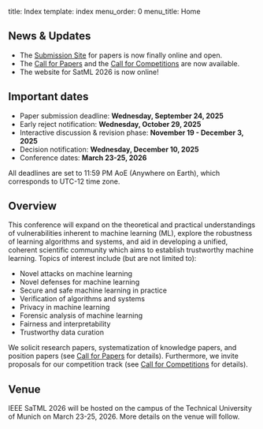 title: Index
template: index
menu_order: 0
menu_title: Home

## News & Updates

- The [Submission Site](https://hotcrp.satml.org) for papers is now finally online and open.
- The [Call for Papers](/call-for-papers) and the [Call for Competitions](/call-for-competitions) are now available.
- The website for SatML 2026 is now online!

<!-- - The program for SaTML 2025 is <a href="program">now available</a>. We are looking forward to 3 days packed with secure and trustworthy learning. -->
<!-- - The list of accepted papers for SaTML 2025 is <a href="accepted-papers">now available</a>. Congratulations to all authors! -->
<!-- - We are offering travel scholarships for students and postdocs, thanks to generous sponsor support. <a href="scholarships">Learn more</a>. -->
<!-- - The <a href="https://eventsignup.ku.dk/ieeesatml2025/conference">registration page</a> for SaTML 2025 is now open!  -->

## Important dates

- Paper submission deadline: **Wednesday, September 24, 2025**
- Early reject notification: **Wednesday, October 29, 2025**
- Interactive discussion & revision phase: **November 19 - December 3, 2025**
- Decision notification: **Wednesday, December 10, 2025**
- Conference dates: **March 23-25, 2026**

All deadlines are set to 11:59 PM AoE (Anywhere on Earth), which corresponds to UTC-12 time zone.

<!-- 
## Keynotes 

We are excited to have the following keynote speakers in the SATML 2025 program. For more details about each talk, please visit the <a href="keynotes">keynotes page</a>.

<style>
.keynotes img {
  width: 80%;
  max-width: 240px !important;
  border-radius: 50%;
  padding: 20px;
} 
</style>

<div class="columns keynotes has-text-centered">
  <div class="column">
    <img src="images/speakers/michael.jpg">
    <br><a href="keynotes/#keynote1"><b>Michael Veale</b></a>
    <br>University College London
  </div>
  <div class="column">
    <img src="images/speakers/kamalika2.jpg">
    <br><a href="keynotes/#keynote2"><b>Kamalika Chaudhuri</b></a>
    <br>University of California San Diego
  </div>
    <div class="column">
    <img src="images/speakers/matt.jpg">    
    <br><a href="keynotes/#keynote3"><b>Matt Turek</b></a>
    <br>Defense Advanced Research Agency
  </div>
</div>
-->

## Overview

This conference will expand on the theoretical and practical understandings of vulnerabilities inherent to machine learning (ML), explore the robustness of learning algorithms and systems, and aid in developing a unified, coherent scientific community which aims to establish trustworthy machine learning. Topics of interest include (but are not limited to):

- Novel attacks on machine learning
- Novel defenses for machine learning
- Secure and safe machine learning in practice
- Verification of algorithms and systems
- Privacy in machine learning
- Forensic analysis of machine learning
- Fairness and interpretability
- Trustworthy data curation

We solicit research papers, systematization of knowledge papers, and position papers (see [Call for Papers](/call-for-papers) for details). Furthermore, we invite proposals for our competition track (see [Call for Competitions](/call-for-competitions) for details).

## Venue

IEEE SaTML 2026 will be hosted on the campus of the Technical University of Munich on March 23-25, 2026. More details on the venue will follow.

<!-- 
## Sponsors and Supporters

<div class="pt-4 columns is-vcentered is-centered">
  <div class="column is-one-third">
    <a href="https://novonordiskfonden.dk/en/">
      <img src="images/sponsors/nnf.png" width="70%" alt="Novo Nordisk Foundation">
    </a>
  </div>
  <div class="column is-one-third">
    <a href="https://www.ddsa.dk/">
      <img src="images/sponsors/ddsa.png" width="100%" alt="Danish Data Science Academy">
    </a>
  </div>
</div>

<div class="columns is-vcentered is-centered">
  <div class="column is-one-third">
    <a href="https://www.aicentre.dk">
      <img src="images/sponsors/pcai.png" width="80%" alt="Pioneer Center for Artificial Intelligence" style="margin-bottom: 10px;">
    </a>
  </div>
  <div class="column is-one-third">
    <a href="https://casa.rub.de/en/">
      <img src="images/sponsors/casa.png" width="70%" alt="Cluster of Excellence for Cyber Security in the Age of Large-Scale Adversaries">
    </a>
  </div>
  <div class="column is-one-third">
    <a href="https://www.bifold.berlin/">
      <img src="images/sponsors/bifold.png" width="95%" alt="Berlin Institute for the Foundations of Learning and Data" style="margin-top: -20px;">
    </a>
  </div>
</div>
-->
